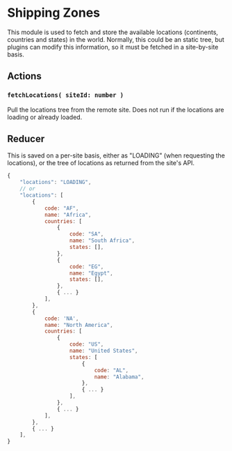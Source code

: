 # Shipping Zones

This module is used to fetch and store the available locations (continents, countries and states) in the world.
Normally, this could be an static tree, but plugins can modify this information, so it must be fetched in a site-by-site basis.

## Actions

### `fetchLocations( siteId: number )`

Pull the locations tree from the remote site. Does not run if the locations are loading or already loaded.

## Reducer

This is saved on a per-site basis, either as "LOADING" (when requesting the locations), or the tree of locations as returned from the site's API.

```js
{
	"locations": "LOADING",
	// or
	"locations": [
		{
			code: "AF",
			name: "Africa",
			countries: [
				{
					code: "SA",
					name: "South Africa",
					states: [],
				},
				{
					code: "EG",
					name: "Egypt",
					states: [],
				},
				{ ... }
			],
		},
		{
			code: 'NA',
			name: "North America",
			countries: [
				{
					code: "US",
					name: "United States",
					states: [
						{
							code: "AL",
							name: "Alabama",
						},
						{ ... }
					],
				},
				{ ... }
			],
		},
		{ ... }
	],
}
```
